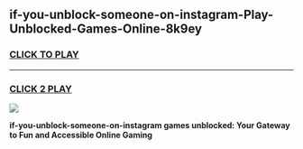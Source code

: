
## if-you-unblock-someone-on-instagram-Play-Unblocked-Games-Online-8k9ey
<h3>
<a href="https://premium76.site?title=if-you-unblock-someone-on-instagram&ref=25A">CLICK TO PLAY</a></h3>
<hr>

<h3>
<a href="https://premium76.site?title=if-you-unblock-someone-on-instagram&ref=25A">CLICK 2 PLAY</a>
  
</h3>

<a href="https://premium76.site?title=if-you-unblock-someone-on-instagram&ref=25A"><img src="https://clearcache.store/games.png"></a>


**if-you-unblock-someone-on-instagram games unblocked: Your Gateway to Fun and Accessible Online Gaming**
